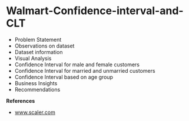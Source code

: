 # Walmart-Confidence-interval-and-CLT

* Problem Statement
* Observations on dataset
* Dataset information
* Visual Analysis
* Confidence Interval for male and female customers
* Confidence Interval for married and unmarried customers
* Confidence Interval based on age group
* Business Insights
* Recommendations

**References**

* www.scaler.com
